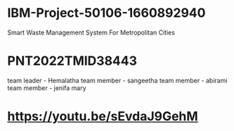 # IBM-Project-50106-1660892940
Smart Waste Management System For Metropolitan Cities

# PNT2022TMID38443

team leader - Hemalatha 
team member - sangeetha 
team member - abirami
team member - jenifa mary
# https://youtu.be/sEvdaJ9GehM
